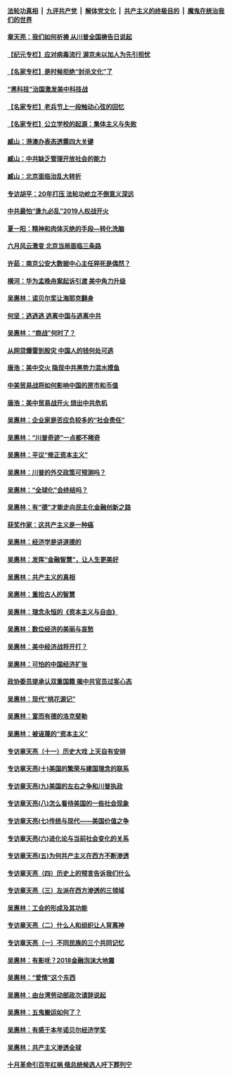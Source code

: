 ####  [法轮功真相](../../../../basic/blob/master/README.md?t=06251802) &nbsp;|&nbsp; [九评共产党](../../../../9ping.md/blob/master/README.md?t=06251802) &nbsp;|&nbsp; [解体党文化](../../../../jtdwh.md/blob/master/README.md?t=06251802)  &nbsp;|&nbsp; [共产主义的终极目的](../../../../gczydzjmd.md/blob/master/README.md?t=06251802) &nbsp;|&nbsp; [魔鬼在统治我们的世界](../../../../mgztzwmdsj.md/blob/master/README.md?t=06251802) 

#### [章天亮：我们如何祈祷 从川普全国祷告日说起](../pages/nsc423/n11944627.md?t=06251802) 

#### [【纪元专栏】应对病毒流行 渥京未以加人为先引担忧](../pages/nsc423/n11875714.md?t=06251802) 

#### [【名家专栏】是时候拒绝“封杀文化”了](../pages/nsc423/n11814093.md?t=06251802) 

#### [“黑科技”治国激发美中科技战](../pages/nsc423/n11638056.md?t=06251802) 

#### [【名家专栏】老兵节上一段触动心弦的回忆](../pages/nsc423/n11646016.md?t=06251802) 

#### [【名家专栏】公立学校的起源：集体主义与失败](../pages/nsc423/n11601833.md?t=06251802) 

#### [臧山：港澳办表态透露四大关键](../pages/nsc423/n11421628.md?t=06251802) 

#### [臧山：中共缺乏管理开放社会的能力](../pages/nsc423/n11407457.md?t=06251802) 

#### [臧山：北京面临治乱大转折](../pages/nsc423/n11406895.md?t=06251802) 

#### [专访胡平：20年打压 法轮功屹立不倒意义深远](../pages/nsc423/n11398800.md?t=06251802) 

#### [中共最怕“逢九必乱”2019人权战开火](../pages/nsc423/n11385248.md?t=06251802) 

#### [夏一阳：精神和肉体灭绝的手段—转化洗脑](../pages/nsc423/n11368250.md?t=06251802) 

#### [六月风云激变 北京当局面临三条路](../pages/nsc423/n11313668.md?t=06251802) 

#### [许茹：南京公安大数据中心主任猝死是偶然？](../pages/nsc423/n11064744.md?t=06251802) 

#### [横河：华为孟晚舟案起诉引渡 美中角力升级](../pages/nsc423/n11027230.md?t=06251802) 

#### [吴惠林：诺贝尔奖让海耶克翻身](../pages/nsc423/n10890049.md?t=06251802) 

#### [何坚：逃逃逃 逃离中国与逃离中共](../pages/nsc423/n10592891.md?t=06251802) 

#### [吴惠林：“商战”何时了？](../pages/nsc423/n10573558.md?t=06251802) 

#### [从网贷爆雷到股灾 中国人的钱何处可逃](../pages/nsc423/n10572800.md?t=06251802) 

#### [唐浩：美中交火 隐现中共黑势力混水摸鱼](../pages/nsc423/n10544040.md?t=06251802) 

#### [中美贸易战将如何影响中国的房市和币值](../pages/nsc423/n10543697.md?t=06251802) 

#### [唐浩：美中贸易战开火 烧出中共危机](../pages/nsc423/n10540126.md?t=06251802) 

#### [吴惠林：企业家是否应负较多的“社会责任”](../pages/nsc423/n10535022.md?t=06251802) 

#### [吴惠林：“川普奇迹”一点都不稀奇](../pages/nsc423/n10512808.md?t=06251802) 

#### [吴惠林：平议“修正资本主义”](../pages/nsc423/n10495724.md?t=06251802) 

#### [吴惠林：川普的外交政策可预测吗？](../pages/nsc423/n10462387.md?t=06251802) 

#### [吴惠林：“全球化”会终结吗？](../pages/nsc423/n10452838.md?t=06251802) 

#### [吴惠林：有“德”才能走向民主化金融创新之路](../pages/nsc423/n10432292.md?t=06251802) 

#### [获奖作家：这共产主义是一种癌](../pages/nsc423/n10431541.md?t=06251802) 

#### [吴惠林：经济学是讲道德的](../pages/nsc423/n10398014.md?t=06251802) 

#### [吴惠林：发挥“金融智慧”，让人生更美好](../pages/nsc423/n10375019.md?t=06251802) 

#### [吴惠林：共产主义的真相](../pages/nsc423/n10351394.md?t=06251802) 

#### [吴惠林：重拾古人的智慧](../pages/nsc423/n10337691.md?t=06251802) 

#### [吴惠林：理念永恒的《资本主义与自由》](../pages/nsc423/n10316274.md?t=06251802) 

#### [吴惠林：数位经济的美丽与哀愁](../pages/nsc423/n10292946.md?t=06251802) 

#### [吴惠林：美中经济战将开打？](../pages/nsc423/n10258825.md?t=06251802) 

#### [吴惠林：可怕的中国经济扩张](../pages/nsc423/n10219147.md?t=06251802) 

#### [政协委员提承认双重国籍 揭中共官员过客心态](../pages/nsc423/n10208809.md?t=06251802) 

#### [吴惠林：现代“桃花源记”](../pages/nsc423/n10185234.md?t=06251802) 

#### [吴惠林：富而有德的洛克斐勒](../pages/nsc423/n10142264.md?t=06251802) 

#### [吴惠林：被诬蔑的“资本主义”](../pages/nsc423/n10124816.md?t=06251802) 

#### [专访章天亮（十一）历史大戏 上天自有安排](../pages/nsc423/n10094905.md?t=06251802) 

#### [专访章天亮(十)美国的繁荣与建国理念的联系](../pages/nsc423/n10094899.md?t=06251802) 

#### [专访章天亮(九)美国的左右之争和川普执政](../pages/nsc423/n10094889.md?t=06251802) 

#### [专访章天亮(八)怎么看待美国的一些社会现象](../pages/nsc423/n10094857.md?t=06251802) 

#### [专访章天亮(七)传统与现代——美国价值之争](../pages/nsc423/n10093140.md?t=06251802) 

#### [专访章天亮(六)进化论与当前社会变化的关系](../pages/nsc423/n10092036.md?t=06251802) 

#### [专访章天亮(五)为何共产主义在西方不断渗透](../pages/nsc423/n10083620.md?t=06251802) 

#### [专访章天亮（四）历史上的预言告诉我们什么](../pages/nsc423/n10083606.md?t=06251802) 

#### [专访章天亮（三）左派在西方渗透的三领域](../pages/nsc423/n10081115.md?t=06251802) 

#### [吴惠林：工会的形成及其功能](../pages/nsc423/n10080633.md?t=06251802) 

#### [专访章天亮（二）什么人和组织让人背离神](../pages/nsc423/n10076637.md?t=06251802) 

#### [专访章天亮（一）不同民族的三个共同记忆](../pages/nsc423/n10074188.md?t=06251802) 

#### [吴惠林：有影呒？2018金融泡沫大地震](../pages/nsc423/n10040534.md?t=06251802) 

#### [吴惠林：“爱情”这个东西](../pages/nsc423/n10019423.md?t=06251802) 

#### [吴惠林：由台湾劳动部政次请辞说起](../pages/nsc423/n9979679.md?t=06251802) 

#### [吴惠林：五鬼搬运如何了？](../pages/nsc423/n9925338.md?t=06251802) 

#### [吴惠林：有感于本年诺贝尔经济学奖](../pages/nsc423/n9871883.md?t=06251802) 

#### [吴惠林：共产主义渗透全球](../pages/nsc423/n9812748.md?t=06251802) 

#### [十月革命引百年红祸 俄总统候选人吁下葬列宁](../pages/nsc423/n9810182.md?t=06251802) 

